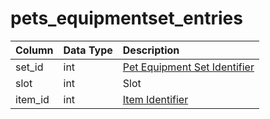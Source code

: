 # pets\_equipmentset\_entries

| Column | Data Type | Description |
| :--- | :--- | :--- |
| set\_id | int | [Pet Equipment Set Identifier](pets_equipmentset.md) |
| slot | int | Slot |
| item\_id | int | [Item Identifier](../../../schema/categories/pets/items.md) |

